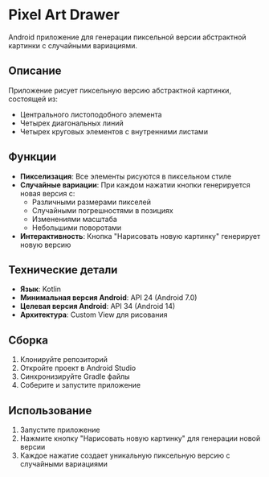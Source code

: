 # Pixel Art Drawer

Android приложение для генерации пиксельной версии абстрактной картинки с случайными вариациями.

## Описание

Приложение рисует пиксельную версию абстрактной картинки, состоящей из:
- Центрального листоподобного элемента
- Четырех диагональных линий
- Четырех круговых элементов с внутренними листами

## Функции

- **Пикселизация**: Все элементы рисуются в пиксельном стиле
- **Случайные вариации**: При каждом нажатии кнопки генерируется новая версия с:
  - Различными размерами пикселей
  - Случайными погрешностями в позициях
  - Изменениями масштаба
  - Небольшими поворотами
- **Интерактивность**: Кнопка "Нарисовать новую картинку" генерирует новую версию

## Технические детали

- **Язык**: Kotlin
- **Минимальная версия Android**: API 24 (Android 7.0)
- **Целевая версия Android**: API 34 (Android 14)
- **Архитектура**: Custom View для рисования

## Сборка

1. Клонируйте репозиторий
2. Откройте проект в Android Studio
3. Синхронизируйте Gradle файлы
4. Соберите и запустите приложение

## Использование

1. Запустите приложение
2. Нажмите кнопку "Нарисовать новую картинку" для генерации новой версии
3. Каждое нажатие создает уникальную пиксельную версию с случайными вариациями